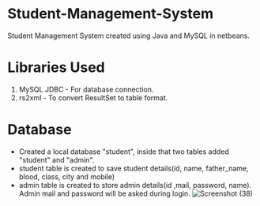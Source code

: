# Student-Management-System
Student Management System  created using Java and MySQL in netbeans.


# Libraries Used
1. MySQL JDBC - For database connection.
2. rs2xml - To convert ResultSet to table format.

# Database
* Created a local database "student", inside that two tables added "student" and "admin".
* student table is created to save student details(id, name, father_name, blood, class, city and mobile)
* admin table is created to store admin details(id ,mail, password, name). Admin mail and password will be asked during login.
![Screenshot (38)](https://user-images.githubusercontent.com/106919722/195063907-668f63a2-3419-446a-9ec8-7405cb0f3e58.png)
